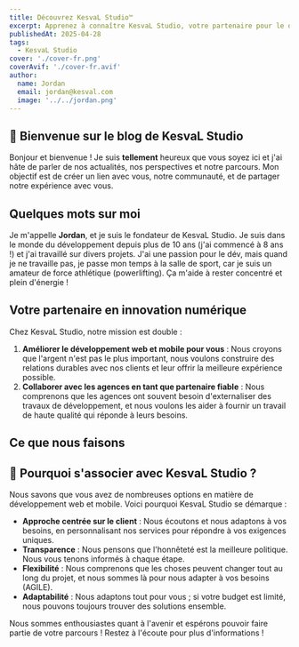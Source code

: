 ```yaml
---
title: Découvrez KesvaL Studio™
excerpt: Apprenez à connaître KesvaL Studio, votre partenaire pour le développement web et mobile innovant.
publishedAt: 2025-04-28
tags:
  - KesvaL Studio
cover: './cover-fr.png'
coverAvif: './cover-fr.avif'
author:
  name: Jordan
  email: jordan@kesval.com
  image: '../../jordan.png'
---
```


<script>
  import Sparkles from "$lib/components/base/Sparkles.svelte";
  import TeamProfileCard from "$lib/components/base/TeamProfileCard.svelte";
  import ServicesGrid from '$lib/components/base/ServicesGrid.svelte';
  import { team } from '$lib/utils/config';
  import { Button } from "$lib/components/ui/button";
  import { localizeHref } from '$paraglide/runtime';
</script>

## 👋 Bienvenue sur le blog de KesvaL Studio

Bonjour et bienvenue ! Je suis **tellement** heureux que vous soyez ici et j'ai hâte de parler de nos actualités, nos perspectives et notre parcours. Mon objectif est de créer un lien avec vous, notre communauté, et de partager notre <Sparkles size={10}>expérience</Sparkles> avec vous.

## Quelques mots sur moi

<div class="my-8">
  <TeamProfileCard member={team.jordan} />
</div>

Je m'appelle **Jordan**, et je suis le fondateur de KesvaL Studio. Je suis dans le monde du développement depuis plus de 10 ans (j'ai commencé à 8 ans !) et j'ai travaillé sur divers projets. J'ai une passion pour le dév, mais quand je ne travaille pas, je passe mon temps à la salle de sport, car je suis un amateur de force athlétique (powerlifting). Ça m'aide à rester concentré et plein d'énergie !

## Votre partenaire en innovation numérique

Chez KesvaL Studio, notre mission est double :

1. **Améliorer le développement web et mobile pour vous** : Nous croyons que l'argent n'est pas le plus important, nous voulons construire des relations durables avec nos clients et leur offrir la meilleure expérience possible.
2. **Collaborer avec les agences en tant que partenaire fiable** : Nous comprenons que les agences ont souvent besoin d'externaliser des travaux de développement, et nous voulons les aider à fournir un travail de haute qualité qui réponde à leurs besoins.

## Ce que nous faisons

<ServicesGrid />

## 🤝 Pourquoi s'associer avec KesvaL Studio ?

Nous savons que vous avez de nombreuses options en matière de développement web et mobile. Voici pourquoi KesvaL Studio se démarque :

- **Approche centrée sur le client** : Nous écoutons et nous adaptons à vos besoins, en personnalisant nos services pour répondre à vos exigences uniques.
- **Transparence** : Nous pensons que l'honnêteté est la meilleure politique. Nous vous tenons informés à chaque étape.
- **Flexibilité** : Nous comprenons que les choses peuvent changer tout au long du projet, et nous sommes là pour nous adapter à vos besoins (AGILE).
- **Adaptabilité** : Nous adaptons tout pour vous ; si votre budget est limité, nous pouvons toujours trouver des solutions ensemble.

Nous sommes enthousiastes quant à l'avenir et espérons pouvoir faire partie de votre parcours ! Restez à l'écoute pour plus d'informations !
